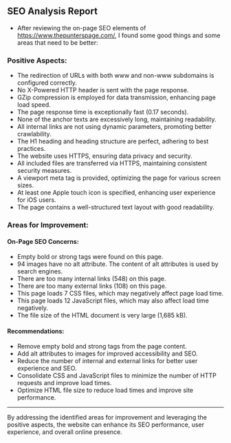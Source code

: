 ## SEO Analysis Report
- After reviewing the on-page SEO elements of https://www.thepunterspage.com/, I found some good things and some areas that need to be better:

### Positive Aspects:
- The redirection of URLs with both www and non-www subdomains is configured correctly.
- No X-Powered HTTP header is sent with the page response.
- GZip compression is employed for data transmission, enhancing page load speed.
- The page response time is exceptionally fast (0.17 seconds).
- None of the anchor texts are excessively long, maintaining readability.
- All internal links are not using dynamic parameters, promoting better crawlability.
- The H1 heading and heading structure are perfect, adhering to best practices.
- The website uses HTTPS, ensuring data privacy and security.
- All included files are transferred via HTTPS, maintaining consistent security measures.
- A viewport meta tag is provided, optimizing the page for various screen sizes.
- At least one Apple touch icon is specified, enhancing user experience for iOS users.
- The page contains a well-structured text layout with good readability.

### Areas for Improvement:

#### On-Page SEO Concerns:
- Empty bold or strong tags were found on this page.
- 94 images have no alt attribute. The content of alt attributes is used by search engines.
- There are too many internal links (548) on this page.
- There are too many external links (108) on this page.
- This page loads 7 CSS files, which may negatively affect page load time.
- This page loads 12 JavaScript files, which may also affect load time negatively.
- The file size of the HTML document is very large (1,685 kB).

#### Recommendations:
- Remove empty bold and strong tags from the page content.
- Add alt attributes to images for improved accessibility and SEO.
- Reduce the number of internal and external links for better user experience and SEO.
- Consolidate CSS and JavaScript files to minimize the number of HTTP requests and improve load times.
- Optimize HTML file size to reduce load times and improve site performance.

---

By addressing the identified areas for improvement and leveraging the positive aspects, the website can enhance its SEO performance, user experience, and overall online presence.